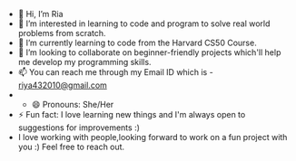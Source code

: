 - 👋 Hi, I’m Ria
- 👀 I’m interested in learning to code and program to solve real world problems from scratch.
- 🌱 I’m currently learning to code from  the Harvard CS50 Course.
- 💞️ I’m looking to collaborate on beginner-friendly projects which'll help me develop my programming skills.
- 📫 You can reach me through my Email ID which is - riya432010@gmail.com
- - 😄 Pronouns: She/Her
- ⚡ Fun fact: I love learning new things and I'm always open to suggestions for improvements :)
- I love working with people,looking forward to work on a fun project with you :) Feel free to reach out. 

<!---
Ririlearnstocode/Ririlearnstocode is a ✨ special ✨ repository because its `README.md` (this file) appears on your GitHub profile.
You can click the Preview link to take a look at your changes.
--->
